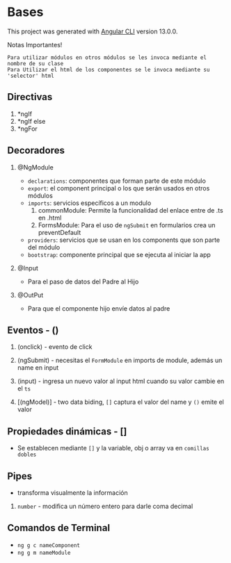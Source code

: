 # Bases

This project was generated with [Angular CLI](https://github.com/angular/angular-cli) version 13.0.0.

Notas Importantes!

    Para utilizar módulos en otros módulos se les invoca mediante el nombre de su clase
    Para Utilizar el html de los componentes se le invoca mediante su 'selector' html

## Directivas

1. *ngIf
2. *ngIf else
3. *ngFor

## Decoradores

1. @NgModule
    - `declarations`: componentes que forman parte de este módulo
    - `export`: el component principal o los que serán usados en otros módulos
    - `imports`: servicios específicos a un modulo
      1. commonModule: Permite la funcionalidad del enlace entre de .ts en .html
      2. FormsModule: Para el uso de `ngSubmit` en formularios crea un preventDefault
    - `providers`: servicios que se usan en los components que son parte del módulo
    - `bootstrap`: componente principal que se ejecuta al iniciar la app

2. @Input
    - Para el paso de datos del Padre al Hijo

3. @OutPut
    - Para que el componente hijo envíe datos al padre

## Eventos - ()

1. (onclick) - evento de click

2. (ngSubmit) - necesitas el `FormModule` en imports de module, además un name en input

3. (input) - ingresa un nuevo valor al input html cuando su valor cambie en el `ts`
  
4. [(ngModel)] - two data biding, `[]` captura el valor del name y `()` emite el valor

## Propiedades dinámicas - []

- Se establecen mediante `[]` y la variable, obj o array va en `comillas dobles`

## Pipes

- transforma visualmente la información

1. `number` - modifica un número entero para darle coma decimal

## Comandos de Terminal

- `ng g c nameComponent`
- `ng g m nameModule`
